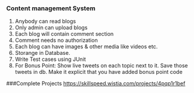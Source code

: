 ### Content management System
1. Anybody can read blogs
2. Only admin can upload blogs
3. Each blog will contain comment section
4. Comment needs no authorization
5. Each blog can have images & other media like videos etc.
6. Storange in Database.
7. Write Test cases using JUnit
8. For Bonus Point: Show live tweets on each topic next to it. Save those tweets in db. Make it explicit that you have added bonus point code


###Complete Projects
https://skillspeed.wistia.com/projects/4pqp1r1bef